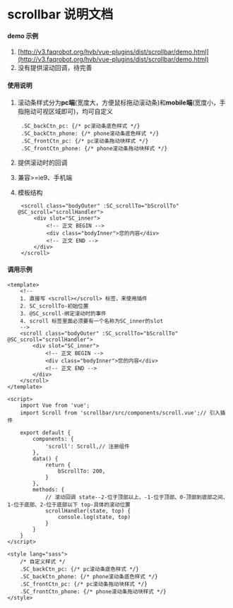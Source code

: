 # scrollbar 说明文档

#### demo 示例
1. [http://v3.faqrobot.org/hvb/vue-plugins/dist/scrollbar/demo.html](http://v3.faqrobot.org/hvb/vue-plugins/dist/scrollbar/demo.html)
2. 没有提供滚动回调，待完善

#### 使用说明

1. 滚动条样式分为**pc端**(宽度大，方便鼠标拖动滚动条)和**mobile端**(宽度小，手指拖动可视区域即可)，均可自定义

		.SC_backCtn_pc: {/* pc滚动条底色样式 */}
		.SC_backCtn_phone: {/* phone滚动条底色样式 */}
		.SC_frontCtn_pc: {/* pc滚动条拖动块样式 */}
		.SC_frontCtn_phone: {/* phone滚动条拖动块样式 */}

2. 提供滚动时的回调
3. 兼容>=ie9、手机端
4. 模板结构

		<scroll class="bodyOuter" :SC_scrollTo="bScrollTo" @SC_scroll="scrollHandler">
	        <div slot="SC_inner">
	            <!-- 正文 BEGIN -->
	            <div class="bodyInner">您的内容</div>
	            <!-- 正文 END -->
	        </div>
	    </scroll>
    	
#### 调用示例

	<template>
	    <!-- 
	    1. 直接写 <scroll></scroll> 标签，来使用插件
	    2. SC_scrollTo-初始位置
		3. @SC_scroll-绑定滚动时的事件
		4. scroll 标签里面必须要有一个名称为SC_inner的slot
	    -->
	    <scroll class="bodyOuter" :SC_scrollTo="bScrollTo" @SC_scroll="scrollHandler">
	        <div slot="SC_inner">
	            <!-- 正文 BEGIN -->
	            <div class="bodyInner">您的内容</div>
	            <!-- 正文 END -->
	        </div>
	    </scroll>
	</template>
	
	<script>
	    import Vue from 'vue';
	    import Scroll from 'scrollbar/src/components/scroll.vue';// 引入插件
	
	    export default {
	        components: {
	            'scroll': Scroll,// 注册组件
	        },
	        data() {
	            return {
	                bScrollTo: 200,
	            }
	        },
			methods: {
				// 滚动回调 state--2-位于顶部以上、-1-位于顶部、0-顶部到底部之间、1-位于底部、2-位于底部以下 top-具体的滚动位置
				scrollHandler(state, top) {
					console.log(state, top)
				}
			}
	    }
	</script>
	
	<style lang="sass">
		/* 自定义样式 */
		.SC_backCtn_pc: {/* pc滚动条底色样式 */}
		.SC_backCtn_phone: {/* phone滚动条底色样式 */}
		.SC_frontCtn_pc: {/* pc滚动条拖动块样式 */}
		.SC_frontCtn_phone: {/* phone滚动条拖动块样式 */}
	</style>




